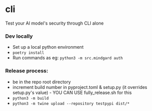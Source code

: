 # cli

Test your AI model's security through CLI alone

### Dev locally

- Set up a local python environment
- `poetry install`
- Run commands as eg: `python3 -m src.mindgard auth`

### Release process:

- be in the repo root directory
- increment build number in pyproject.toml & setup.py (it overrides setup.py's value) - YOU CAN USE fully_release.sh for this
- `python3 -m build`
- `python3 -m twine upload --repository testpypi dist/*`
